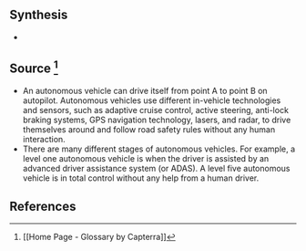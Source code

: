 ## Synthesis
- 
## Source [^1]
- An autonomous vehicle can drive itself from point A to point B on autopilot. Autonomous vehicles use different in-vehicle technologies and sensors, such as adaptive cruise control, active steering, anti-lock braking systems, GPS navigation technology, lasers, and radar, to drive themselves around and follow road safety rules without any human interaction.
- There are many different stages of autonomous vehicles. For example, a level one autonomous vehicle is when the driver is assisted by an advanced driver assistance system (or ADAS). A level five autonomous vehicle is in total control without any help from a human driver.
## References

[^1]: [[Home Page - Glossary by Capterra]]